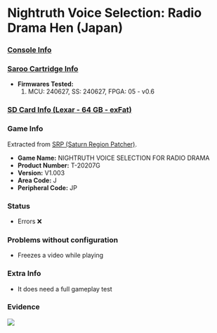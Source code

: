 # Nightruth Voice Selection: Radio Drama Hen (Japan)

### [Console Info](../../../../../Info/Consoles/VA13/README.md)

### [Saroo Cartridge Info](../../../../../Info/Cartridges/RetroGameParadiseStore/1.32F/README.md)

- <b>Firmwares Tested:</b>
  1. MCU: 240627, SS: 240627, FPGA: 05 - v0.6

### [SD Card Info (Lexar - 64 GB - exFat)](../../../../../Info/SdCards/Lexar/64GB/exfat/README.md)

### Game Info

Extracted from [SRP (Saturn Region Patcher)](https://segaxtreme.net/resources/saturn-region-patcher.81/download).

- <b>Game Name:</b> NIGHTRUTH VOICE SELECTION FOR RADIO DRAMA
- <b>Product Number:</b> T-20207G
- <b>Version:</b> V1.003
- <b>Area Code:</b> J
- <b>Peripheral Code:</b> JP

### Status

- Errors :x:

### Problems without configuration

- Freezes a video while playing

### Extra Info

- It does need a full gameplay test

### Evidence

[![](https://img.youtube.com/vi/vawR0N6KlL4/0.jpg)](https://www.youtube.com/watch?v=vawR0N6KlL4)
